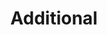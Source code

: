 ---
title: Additional
type: landing

sections:
  # - block: markdown
  #   content:
  #     title: ''
  #     text: '
  #     ### Activities

  #     **ALPS** (Algorithm & Programming Study Group) [{{< icon name="brands/github" >}}](https://www.google.com) 

  #     - 2019년 3월 ~ 현재
      
  #     - 2023년 부회장 활동


  #     **Angelhack Hackseoul** 해커톤 본선 [{{< icon name="brands/github" >}}](/uploads/resume.pdf) - 2024년 8월
      
  #     ![screen reader text](angelhack.jpeg)

  #     ### Awards

  #     - **전북대학교 SW중심대학 인공지능 온라인 경진대회 2024 은상** [{{< icon name="hero/document-arrow-down" >}}](/uploads/resume.pdf) - 2024년 6월 수상


  #     - **전북대학교 SW중심대학 캡스톤디자인 경진대회 2024 동상** [{{< icon name="hero/document-arrow-down" >}}](/uploads/resume.pdf) - 2024년 6월 수상


  #     - **전북대학교 컴퓨터인공지능학부 작품 경진대회 2023 동상** [{{< icon name="hero/document-arrow-down" >}}](/uploads/resume.pdf) - 2023년 12월 수상


  #     - **전북대학교 컴퓨터공학부 작품 경진대회 2022 동상** [{{< icon name="hero/document-arrow-down" >}}](/uploads/resume.pdf) - 2022년 12월 수상


  #     ### Certifications

  #     **정보처리기사** [{{< icon name="hero/document-arrow-down" >}}](https://www.google.com) - 2024년 9월 취득
  #     '
  #   design:
  #     spacing:
  #       padding: ['20px', '20px', '20px', '20px']

  - block: collection
    id: awards
    content:
      title: Awards
      filters:
        folders:
          - awards
    design:
      view: community/additional

  - block: collection
    id: certs
    content:
      title: Certifications
      filters:
        folders:
          - certifications
    design:
      view: community/additional
---